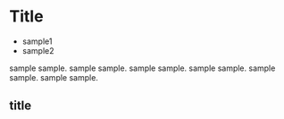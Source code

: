 # Title

- sample1
- sample2

sample sample. sample sample. sample sample. sample sample. sample sample. sample sample.

## title

